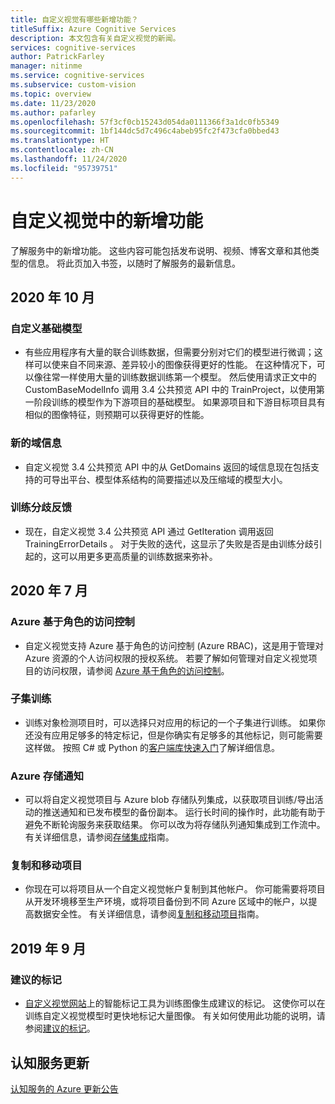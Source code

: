 ```yaml
---
title: 自定义视觉有哪些新增功能？
titleSuffix: Azure Cognitive Services
description: 本文包含有关自定义视觉的新闻。
services: cognitive-services
author: PatrickFarley
manager: nitinme
ms.service: cognitive-services
ms.subservice: custom-vision
ms.topic: overview
ms.date: 11/23/2020
ms.author: pafarley
ms.openlocfilehash: 57f3cf0cb15243d054da0111366f3a1dc0fb5349
ms.sourcegitcommit: 1bf144dc5d7c496c4abeb95fc2f473cfa0bbed43
ms.translationtype: HT
ms.contentlocale: zh-CN
ms.lasthandoff: 11/24/2020
ms.locfileid: "95739751"
---
```

# <a name="whats-new-in-custom-vision"></a>自定义视觉中的新增功能

了解服务中的新增功能。 这些内容可能包括发布说明、视频、博客文章和其他类型的信息。 将此页加入书签，以随时了解服务的最新信息。


## <a name="october-2020"></a>2020 年 10 月 

### <a name="custom-base-model"></a>自定义基础模型

- 有些应用程序有大量的联合训练数据，但需要分别对它们的模型进行微调；这样可以使来自不同来源、差异较小的图像获得更好的性能。 在这种情况下，可以像往常一样使用大量的训练数据训练第一个模型。 然后使用请求正文中的 CustomBaseModelInfo 调用 3.4 公共预览 API 中的 TrainProject，以使用第一阶段训练的模型作为下游项目的基础模型。 如果源项目和下游目标项目具有相似的图像特征，则预期可以获得更好的性能。 

### <a name="new-domain-information"></a>新的域信息

- 自定义视觉 3.4 公共预览 API 中的从 GetDomains 返回的域信息现在包括支持的可导出平台、模型体系结构的简要描述以及压缩域的模型大小。

### <a name="training-divergence-feedback"></a>训练分歧反馈

- 现在，自定义视觉 3.4 公共预览 API 通过 GetIteration 调用返回 TrainingErrorDetails 。 对于失败的迭代，这显示了失败是否是由训练分歧引起的，这可以用更多更高质量的训练数据来弥补。

## <a name="july-2020"></a>2020 年 7 月

### <a name="azure-role-based-access-control"></a>Azure 基于角色的访问控制

* 自定义视觉支持 Azure 基于角色的访问控制 (Azure RBAC)，这是用于管理对 Azure 资源的个人访问权限的授权系统。 若要了解如何管理对自定义视觉项目的访问权限，请参阅 [Azure 基于角色的访问控制](./role-based-access-control.md)。

### <a name="subset-training"></a>子集训练

* 训练对象检测项目时，可以选择只对应用的标记的一个子集进行训练。 如果你还没有应用足够多的特定标记，但是你确实有足够多的其他标记，则可能需要这样做。 按照 C# 或 Python 的[客户端库快速入门](./quickstarts/object-detection.md)了解详细信息。

### <a name="azure-storage-notifications"></a>Azure 存储通知

* 可以将自定义视觉项目与 Azure blob 存储队列集成，以获取项目训练/导出活动的推送通知和已发布模型的备份副本。 运行长时间的操作时，此功能有助于避免不断轮询服务来获取结果。 你可以改为将存储队列通知集成到工作流中。 有关详细信息，请参阅[存储集成](./storage-integration.md)指南。

### <a name="copy-and-move-projects"></a>复制和移动项目

* 你现在可以将项目从一个自定义视觉帐户复制到其他帐户。 你可能需要将项目从开发环境移至生产环境，或将项目备份到不同 Azure 区域中的帐户，以提高数据安全性。 有关详细信息，请参阅[复制和移动项目](./copy-move-projects.md)指南。

## <a name="september-2019"></a>2019 年 9 月

### <a name="suggested-tags"></a>建议的标记

* [自定义视觉网站](https://www.customvision.ai/)上的智能标记工具为训练图像生成建议的标记。 这使你可以在训练自定义视觉模型时更快地标记大量图像。 有关如何使用此功能的说明，请参阅[建议的标记](./suggested-tags.md)。

## <a name="cognitive-service-updates"></a>认知服务更新

[认知服务的 Azure 更新公告](https://azure.microsoft.com/updates/?product=cognitive-services)